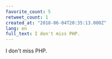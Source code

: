 ```yaml
---
favorite_count: 5
retweet_count: 1
created_at: "2018-06-04T20:35:13.000Z"
lang: en
full_text: I don't miss PHP.
---
```


I don't miss PHP.

